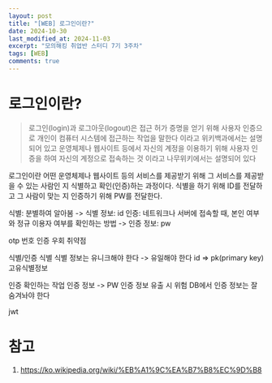```yaml
---
layout: post
title: "[WEB] 로그인이란?"
date: 2024-10-30
last_modified_at: 2024-11-03
excerpt: "모의해킹 취업반 스터디 7기 3주차"
tags: [WEB]
comments: true
---
```


# 로그인이란?
> 로그인(login)과 로그아웃(logout)은 접근 허가 증명을 얻기 위해 사용자 인증으로 개인이 컴퓨터 시스템에 접근하는 작업을 말한다
이라고 위키백과에서는 설명되어 있고
> 운영체제나 웹사이트 등에서 자신의 계정을 이용하기 위해 사용자 인증을 하여 자신의 계정으로 접속하는 것
이라고 나무위키에서는 설명되어 있다

로그인이란 어떤 운영체제나 웹사이트 등의 서비스를 제공받기 위해 그 서비스를 제공받을 수 있는 사람인 지 식별하고 확인(인증)하는 과정이다.
식별을 하기 위해 ID를 전달하고
그 사람이 맞는 지 인증하기 위해 PW를 전달한다.

식별: 분별하여 알아봄 -> 식별 정보: id
인증: 네트워크나 서버에 접속할 때, 본인 여부와 정규 이용자 여부를 확인하는 방법 -> 인증 정보: pw

otp 번호 인증 우회 취약점

식별/인증
식별
식별 정보는 유니크해야 한다 -> 유일해야 한다
id => pk(primary key)
고유식별정보

인증
확인하는 작업
인증 정보 -> PW
인증 정보 유출 시 위험
DB에서 인증 정보는 잘 숨겨놔야 한다

jwt

# 참고
1. https://ko.wikipedia.org/wiki/%EB%A1%9C%EA%B7%B8%EC%9D%B8
